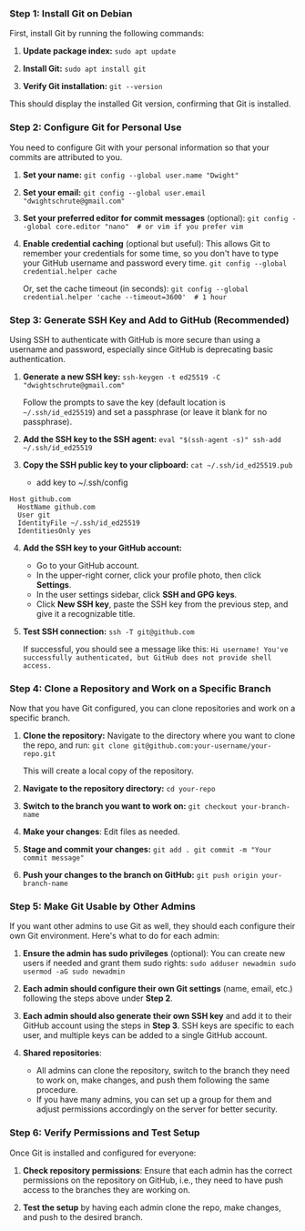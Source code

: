 ### Step 1: Install Git on Debian

First, install Git by running the following commands:

1. **Update package index:**
    `sudo apt update`
    
2. **Install Git:**
    `sudo apt install git`
    
3. **Verify Git installation:**
    `git --version`
    

This should display the installed Git version, confirming that Git is installed.

### Step 2: Configure Git for Personal Use

You need to configure Git with your personal information so that your commits are attributed to you.

1. **Set your name:**
    `git config --global user.name "Dwight"`
    
2. **Set your email:**
    `git config --global user.email "dwightschrute@gmail.com"`
    
3. **Set your preferred editor for commit messages** (optional):
    `git config --global core.editor "nano"  # or vim if you prefer vim`
    
4. **Enable credential caching** (optional but useful): This allows Git to remember your credentials for some time, so you don't have to type your GitHub username and password every time.
    `git config --global credential.helper cache`
    
    Or, set the cache timeout (in seconds):
    `git config --global credential.helper 'cache --timeout=3600'  # 1 hour`
    

### Step 3: Generate SSH Key and Add to GitHub (Recommended)

Using SSH to authenticate with GitHub is more secure than using a username and password, especially since GitHub is deprecating basic authentication.

1. **Generate a new SSH key:**
    `ssh-keygen -t ed25519 -C "dwightschrute@gmail.com"`
    
    Follow the prompts to save the key (default location is `~/.ssh/id_ed25519`) and set a passphrase (or leave it blank for no passphrase).
    
2. **Add the SSH key to the SSH agent:**
    `eval "$(ssh-agent -s)" ssh-add ~/.ssh/id_ed25519`
    
3. **Copy the SSH public key to your clipboard:**
    `cat ~/.ssh/id_ed25519.pub`
    - add key to ~/.ssh/config
```
Host github.com
  HostName github.com
  User git
  IdentityFile ~/.ssh/id_ed25519
  IdentitiesOnly yes
```
4. **Add the SSH key to your GitHub account:**
    
    - Go to your GitHub account.
    - In the upper-right corner, click your profile photo, then click **Settings**.
    - In the user settings sidebar, click **SSH and GPG keys**.
    - Click **New SSH key**, paste the SSH key from the previous step, and give it a recognizable title.
5. **Test SSH connection:**
    `ssh -T git@github.com`
    
    If successful, you should see a message like this:
    `Hi username! You've successfully authenticated, but GitHub does not provide shell access.`
    

### Step 4: Clone a Repository and Work on a Specific Branch

Now that you have Git configured, you can clone repositories and work on a specific branch.

1. **Clone the repository:** Navigate to the directory where you want to clone the repo, and run:
    `git clone git@github.com:your-username/your-repo.git`
    
    This will create a local copy of the repository.
    
2. **Navigate to the repository directory:**
    `cd your-repo`
    
3. **Switch to the branch you want to work on:**
    `git checkout your-branch-name`
    
4. **Make your changes**: Edit files as needed.
    
5. **Stage and commit your changes:**
    `git add . git commit -m "Your commit message"`
    
6. **Push your changes to the branch on GitHub:**
    `git push origin your-branch-name`
    

### Step 5: Make Git Usable by Other Admins

If you want other admins to use Git as well, they should each configure their own Git environment. Here's what to do for each admin:

1. **Ensure the admin has sudo privileges** (optional): You can create new users if needed and grant them sudo rights:
    `sudo adduser newadmin sudo usermod -aG sudo newadmin`
    
2. **Each admin should configure their own Git settings** (name, email, etc.) following the steps above under **Step 2**.
    
3. **Each admin should also generate their own SSH key** and add it to their GitHub account using the steps in **Step 3**. SSH keys are specific to each user, and multiple keys can be added to a single GitHub account.
    
4. **Shared repositories**:
    
    - All admins can clone the repository, switch to the branch they need to work on, make changes, and push them following the same procedure.
    - If you have many admins, you can set up a group for them and adjust permissions accordingly on the server for better security.

### Step 6: Verify Permissions and Test Setup

Once Git is installed and configured for everyone:

1. **Check repository permissions**: Ensure that each admin has the correct permissions on the repository on GitHub, i.e., they need to have push access to the branches they are working on.
    
2. **Test the setup** by having each admin clone the repo, make changes, and push to the desired branch.